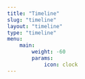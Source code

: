 ```yaml
---
title: "Timeline"
slug: "timeline"
layout: "timeline"
type: "timeline"
menu:
    main:
        weight: -60
        params: 
            icon: clock
---
```

